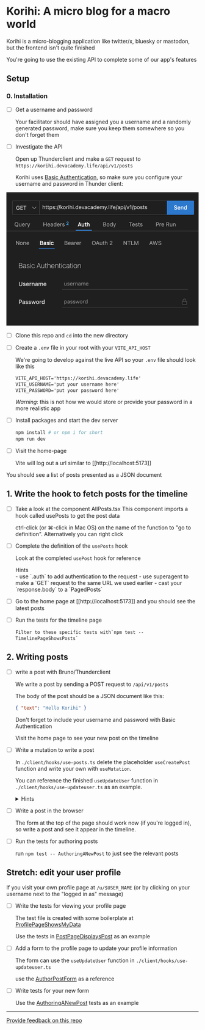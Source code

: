 # Korihi: A micro blog for a macro world

Korihi is a micro-blogging application like twitter/x, bluesky or mastodon, but the frontend isn't quite finished

You're going to use the existing API to complete some of our app's features

## Setup

### 0. Installation

- [ ] Get a username and password

  Your facilitator should have assigned you a username and a randomly generated password, make sure you keep them somewhere so you don't forget them

- [ ] Investigate the API

  Open up Thunderclient and make a `GET` request to `https://korihi.devacademy.life/api/v1/posts`

  Korihi uses [Basic Authentication](https://developer.mozilla.org/en-US/docs/Web/HTTP/Authentication#basic_authentication_scheme), so make sure you configure your username and password in Thunder client:

![auth screenshot](./doc/auth-screenshot-thunderclient.png)

- [ ] Clone this repo and `cd` into the new directory

- [ ] Create a `.env` file in your root with your `VITE_API_HOST`

  We're going to develop against the live API so your `.env` file should look like this

  ```.env
  VITE_API_HOST='https://korihi.devacademy.life'
  VITE_USERNAME='put your username here'
  VITE_PASSWORD='put your password here'
  ```

  _Warning_: this is not how we would store or provide your password in a more realistic app

- [ ] Install packages and start the dev server
  ```sh
  npm install # or npm i for short
  npm run dev
  ```
- [ ] Visit the home-page

  Vite will log out a url similar to [[http://localhost:5173]]

You should see a list of posts presented as a JSON document

## 1. Write the hook to fetch posts for the timeline

- [ ] Take a look at the component AllPosts.tsx
      This component imports a hook called usePosts to get the post data

  ctrl-click (or ⌘-click in Mac OS) on the name of the function to "go to definition". Alternatively you can right click

- [ ] Complete the definition of the `usePosts` hook

  Look at the completed `usePost` hook for reference

  <detail>
    <summary>Hints</summary>
    - use `.auth` to add authentication to the request
    - use superagent to make a `GET` request to the same URL we used earlier 
    - cast your `response.body` to a `PagedPosts`
  </detail>

- [ ] Go to the home page at [[http://localhost:5173]] and you should see the latest posts

- [ ] Run the tests for the timeline page

      Filter to these specific tests with`npm test -- TimelinePageShowsPosts`

## 2. Writing posts

- [ ] write a post with Bruno/Thunderclient

  We write a post by sending a POST request to `/api/v1/posts`

  The body of the post should be a JSON document like this:

  ```json
  { "text": "Hello Korihi" }
  ```

  Don't forget to include your username and password with Basic Authentication

  Visit the home page to see your new post on the timeline

- [ ] Write a mutation to write a post

  In `./client/hooks/use-posts.ts` delete the placeholder `useCreatePost` function and write your own with `useMutation`.

  You can reference the finished `useUpdateUser` function in `./client/hooks/use-updateuser.ts` as an example.

  <details>
    <summary>Hints</summary>
    - call `useQueryClient()` to get an instance of the queryClient
    - provide a `mutationFn` that is async, accepts an object of values and makes a POST request
      to the API
    - provide an `onSuccess` function that calls `client.invalidateQuery({ queryKey: ['posts'] })` on
      the client you got from `useQueryClient()`. This will mark the timeline data as stale forcing it to refresh.
  </details>

- [ ] Write a post in the browser

  The form at the top of the page should work now (if you're logged in), so write a post and see it
  appear in the timeline.

- [ ] Run the tests for authoring posts

  run `npm test -- AuthoringANewPost` to just see the relevant posts

## Stretch: edit your user profile

If you visit your own profile page at `/u/$USER_NAME` (or by clicking on your username next to the "logged in as" message)

- [ ] Write the tests for viewing your profile page

  The test file is created with some boilerplate at [ProfilePageShowsMyData](./client/pages/ProfilePageShowsMyData.test.tsx)

  Use the tests in [PostPageDisplaysPost](./client/pages/PostPageDisplaysPost.test.tsx) as an example

- [ ] Add a form to the profile page to update your profile information

  The form can use the `useUpdateUser` function in `./client/hooks/use-updateuser.ts`

  use the [AuthorPostForm](./client/components/AuthorPostForm.tsx) as a reference

- [ ] Write tests for your new form

  Use the [AuthoringANewPost](./client/pages/AuthoringANewPost.test.tsx) tests as an example

---

[Provide feedback on this repo](https://docs.google.com/forms/d/e/1FAIpQLSfw4FGdWkLwMLlUaNQ8FtP2CTJdGDUv6Xoxrh19zIrJSkvT4Q/viewform?usp=pp_url&entry.1958421517=korihi)
